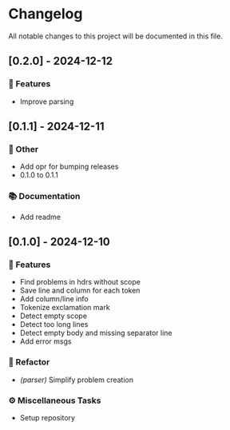 # Changelog

All notable changes to this project will be documented in this file.

## [0.2.0] - 2024-12-12

### 🚀 Features

- Improve parsing

## [0.1.1] - 2024-12-11

### 💼 Other

- Add opr for bumping releases
- 0.1.0 to 0.1.1

### 📚 Documentation

- Add readme

## [0.1.0] - 2024-12-10

### 🚀 Features

- Find problems in hdrs without scope
- Save line and column for each token
- Add column/line info
- Tokenize exclamation mark
- Detect empty scope
- Detect too long lines
- Detect empty body and missing separator line
- Add error msgs

### 🚜 Refactor

- *(parser)* Simplify problem creation

### ⚙️ Miscellaneous Tasks

- Setup repository

<!-- generated by git-cliff -->

